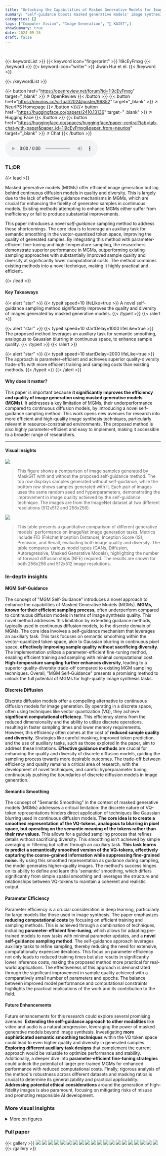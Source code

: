 ```yaml
---
title: "Unlocking the Capabilities of Masked Generative Models for Image Synthesis via Self-Guidance"
summary: "Self-guidance boosts masked generative models' image synthesis, achieving superior quality and diversity with fewer steps!"
categories: []
tags: ["Computer Vision", "Image Generation", "🏢 KAIST",]
showSummary: true
date: 2024-09-26
draft: false
---
```


<br>

{{< keywordList >}}
{{< keyword icon="fingerprint" >}} 1l9cEyFmxg {{< /keyword >}}
{{< keyword icon="writer" >}} Jiwan Hur et el. {{< /keyword >}}
 
{{< /keywordList >}}

{{< button href="https://openreview.net/forum?id=1l9cEyFmxg" target="_blank" >}}
↗ OpenReview
{{< /button >}}
{{< button href="https://neurips.cc/virtual/2024/poster/96852" target="_blank" >}}
↗ NeurIPS Homepage
{{< /button >}}{{< button href="https://huggingface.co/papers/2410.13136" target="_blank" >}}
↗ Hugging Face
{{< /button >}}
{{< button href="https://huggingface.co/spaces/huggingface/paper-central?tab=tab-chat-with-paper&paper_id=1l9cEyFmxg&paper_from=neurips" target="_blank" >}}
↗ Chat
{{< /button >}}



<audio controls>
    <source src="https://ai-paper-reviewer.com/1l9cEyFmxg/podcast.wav" type="audio/wav">
    Your browser does not support the audio element.
</audio>


### TL;DR


{{< lead >}}

Masked generative models (MGMs) offer efficient image generation but lag behind continuous diffusion models in quality and diversity.  This is largely due to the lack of effective guidance mechanisms in MGMs, which are crucial for enhancing the fidelity of generated samples in continuous models. Existing methods attempting to enhance MGMs either suffer from inefficiency or fail to produce substantial improvements. 



This paper introduces a novel *self-guidance* sampling method to address these shortcomings.  The core idea is to leverage an auxiliary task for semantic smoothing in the vector-quantized token space, improving the quality of generated samples. By integrating this method with parameter-efficient fine-tuning and high-temperature sampling, the researchers demonstrate superior performance in MGMs, outperforming existing sampling approaches with substantially improved sample quality and diversity at significantly lower computational costs. The method combines existing methods into a novel technique, making it highly practical and efficient.

{{< /lead >}}


#### Key Takeaways

{{< alert "star" >}}
{{< typeit speed=10 lifeLike=true >}} A novel self-guidance sampling method significantly improves the quality and diversity of images generated by masked generative models. {{< /typeit >}}
{{< /alert >}}

{{< alert "star" >}}
{{< typeit speed=10 startDelay=1000 lifeLike=true >}} The proposed method leverages an auxiliary task for semantic smoothing, analogous to Gaussian blurring in continuous space, to enhance sample quality. {{< /typeit >}}
{{< /alert >}}

{{< alert "star" >}}
{{< typeit speed=10 startDelay=2000 lifeLike=true >}} The approach is parameter-efficient and achieves superior quality-diversity trade-offs with more efficient training and sampling costs than existing methods. {{< /typeit >}}
{{< /alert >}}

#### Why does it matter?
This paper is important because **it significantly improves the efficiency and quality of image generation using masked generative models (MGMs)**.  It addresses a key limitation of MGMs, their underperformance compared to continuous diffusion models, by introducing a novel self-guidance sampling method. This work opens new avenues for research into more efficient and high-quality image synthesis techniques, particularly relevant in resource-constrained environments. The proposed method is also highly parameter-efficient and easy to implement, making it accessible to a broader range of researchers.

------
#### Visual Insights



![](https://ai-paper-reviewer.com/1l9cEyFmxg/figures_0_1.jpg)

> This figure shows a comparison of image samples generated by MaskGIT with and without the proposed self-guidance method.  The top row displays samples generated without self-guidance, while the bottom row shows samples generated with it.  Each pair of images uses the same random seed and hyperparameters, demonstrating the improvement in image quality achieved by the self-guidance technique. The images are from the ImageNet dataset at two different resolutions (512x512 and 256x256).





![](https://ai-paper-reviewer.com/1l9cEyFmxg/tables_6_1.jpg)

> This table presents a quantitative comparison of different generative models' performance on ImageNet image generation tasks.  Metrics include FID (Fréchet Inception Distance), Inception Score (IS), Precision, and Recall, evaluating both image quality and diversity.  The table compares various model types (GANs, Diffusion, Autoregressive, Masked Generative Models), highlighting the number of forward diffusion steps (NFE) required. The results are shown for both 256x256 and 512x512 image resolutions.





### In-depth insights


#### MGM Self-Guidance
The concept of "MGM Self-Guidance" introduces a novel approach to enhance the capabilities of Masked Generative Models (MGMs).  **MGMs, known for their efficient sampling process**, often underperform compared to continuous diffusion models in terms of image synthesis quality. This novel method addresses this limitation by extending guidance methods, typically used in continuous diffusion models, to the discrete domain of MGMs. The core idea involves a self-guidance mechanism that leverages an auxiliary task.  This task focuses on semantic smoothing within the vector-quantized token space, akin to Gaussian blurring in continuous pixel space, **effectively improving sample quality without sacrificing diversity**. The implementation utilizes a parameter-efficient fine-tuning method, enabling efficient training and sampling with minimal computational cost.  **High-temperature sampling further enhances diversity**, leading to a superior quality-diversity trade-off compared to existing MGM sampling techniques.  Overall, "MGM Self-Guidance" presents a promising method to unlock the full potential of MGMs for high-quality image synthesis tasks.

#### Discrete Diffusion
Discrete diffusion models offer a compelling alternative to continuous diffusion models for image generation.  By operating in a discrete space, often using techniques like vector quantization (VQ), they achieve **significant computational efficiency**. This efficiency stems from the reduced dimensionality and the ability to utilize discrete operations, resulting in faster sampling times and lower memory requirements. However, this efficiency often comes at the cost of **reduced sample quality and diversity**.  Strategies like careful masking, improved token prediction, and the use of auxiliary tasks, such as those explored in the paper, aim to address these limitations.  **Effective guidance methods** are crucial for enhancing the quality and diversity of discrete diffusion models, guiding the sampling process towards more desirable outcomes.  The trade-off between efficiency and quality remains a critical area of research, with the development of novel techniques, and careful hyperparameter tuning, continuously pushing the boundaries of discrete diffusion models in image generation.

#### Semantic Smoothing
The concept of "Semantic Smoothing" in the context of masked generative models (MGMs) addresses a critical limitation: the discrete nature of VQ-token representations hinders direct application of techniques like Gaussian blurring used in continuous diffusion models.  **The core idea is to create a smoothed representation of the VQ-tokens, analogous to blurring in pixel space, but operating on the semantic meaning of the tokens rather than their raw values.** This allows for a guided sampling process that refines details without sacrificing diversity.  This smoothing isn't achieved by simple averaging or filtering but rather through an auxiliary task. **This task learns to predict a semantically smoothed version of the VQ-tokens, effectively capturing the coarse-grained information while suppressing fine-grained noise.**  By using this smoothed representation as guidance during sampling, the model generates higher-quality images.  The method's success hinges on its ability to define and learn this 'semantic' smoothing, which differs significantly from simple spatial smoothing and leverages the structure and relationships between VQ-tokens to maintain a coherent and realistic output.

#### Parameter Efficiency
Parameter efficiency is a crucial consideration in deep learning, particularly for large models like those used in image synthesis.  The paper emphasizes **reducing computational costs** by focusing on efficient training and sampling methods.  This is achieved through a combination of techniques, including **parameter-efficient fine-tuning**, which allows for adapting pre-trained models to new tasks with minimal parameter updates, and a **novel self-guidance sampling method**. The self-guidance approach leverages auxiliary tasks to refine sampling, thereby reducing the need for extensive, computationally expensive iterations. This focus on parameter efficiency not only leads to reduced training times but also results in significantly lower inference costs, making the proposed method more practical for real-world applications.  The effectiveness of this approach is demonstrated through the significant improvement in sample quality achieved with a comparatively small number of parameters and epochs. The balance between improved model performance and computational constraints highlights the practical implications of the work and its contribution to the field.

#### Future Enhancements
Future enhancements for this research could explore several promising avenues. **Extending the self-guidance approach to other modalities** like video and audio is a natural progression, leveraging the power of masked generative models beyond image synthesis.  Investigating **more sophisticated semantic smoothing techniques** within the VQ token space could lead to even higher quality and diversity in generated samples.  **Exploring different auxiliary task designs** that complement the current approach would be valuable to optimize performance and stability. Additionally, a deeper dive into **parameter-efficient fine-tuning strategies** could unlock the potential of larger pre-trained MGMs for enhanced performance with reduced computational costs.  Finally, rigorous analysis of the method's robustness across different datasets and masking ratios is crucial to determine its generalizability and practical applicability.  **Addressing potential ethical considerations** around the generation of high-fidelity images is also paramount, focusing on mitigating risks of misuse and promoting responsible AI development.


### More visual insights

<details>
<summary>More on figures
</summary>


![](https://ai-paper-reviewer.com/1l9cEyFmxg/figures_2_1.jpg)

> This figure compares image generation results using different guidance methods.  The input image is tokenized, and 90% of the tokens are masked.  Three different approaches are shown: a single prediction step from the masked image; self-guidance with spatial smoothing (SAG), which uses a spatial smoothing technique to guide the generation process; and the proposed self-guidance with semantic smoothing, which leverages an auxiliary task to smooth the VQ tokens before guiding the generation.  The results demonstrate that the proposed method significantly improves the fine-scale details and quality of the generated images compared to the other methods.


![](https://ai-paper-reviewer.com/1l9cEyFmxg/figures_5_1.jpg)

> This figure illustrates the architecture and workflow of the proposed self-guidance method. Panel (a) shows the training process for the feature selection module (H₄), a crucial component for semantic smoothing in the VQ token space.  The module is fine-tuned using an auxiliary objective (Laux) to learn to correct errors in the input (zt), effectively smoothing the input before feeding it into the pretrained masked generator. Panel (b) details how self-guidance is applied during sampling. The pretrained masked generator produces initial predictions, which are then processed by the fine-tuned feature selection module (H₄) to generate semantically smoothed output.  This smoothed output guides the sampling process, improving the quality of the final generated samples by focusing on finer-scale details.


![](https://ai-paper-reviewer.com/1l9cEyFmxg/figures_7_1.jpg)

> This figure shows the trade-off between Inception Score (IS) and Fréchet Inception Distance (FID) for different sampling methods applied to Masked Generative Models (MGMs) on ImageNet datasets with resolutions 256x256 and 512x512.  The curves are generated by varying the sampling temperature. A curve towards the lower-right corner represents better sample quality (higher IS) and diversity (lower FID).  The figure compares the proposed method's performance to existing methods like MaskGIT and Token-Critic.


![](https://ai-paper-reviewer.com/1l9cEyFmxg/figures_8_1.jpg)

> This figure compares image samples generated by MaskGIT with and without the proposed self-guidance method.  The top row shows samples generated without self-guidance, while the bottom row shows samples generated with it.  The images are from the ImageNet dataset at two resolutions (512x512 and 256x256). Each pair of images uses the same random seed and parameters to highlight the impact of the self-guidance.  The results demonstrate that self-guidance significantly improves image quality.


![](https://ai-paper-reviewer.com/1l9cEyFmxg/figures_9_1.jpg)

> This figure shows the impact of four different hyperparameters on the performance of the proposed self-guidance method.  The plots show FID and IS scores (metrics for image generation quality and diversity) as a function of each hyperparameter, revealing the optimal range for each parameter to achieve a balance between quality and diversity. (a) Guidance scale: Shows that a moderate guidance scale is optimal.  (b) Temperature: Shows that higher temperatures lead to higher diversity but lower quality; a lower temperature provides better quality but reduced diversity. (c) Timesteps: Reveals the optimal number of timesteps for sampling. (d) Fine-tuning epochs: Illustrates that the model converges quickly; further fine-tuning does not significantly improve the results.


![](https://ai-paper-reviewer.com/1l9cEyFmxg/figures_14_1.jpg)

> This figure shows the effect of varying guidance scale and sampling temperature on the quality of generated images using the proposed self-guidance method.  (a) shows images generated with default settings. (b) shows images generated with a higher guidance scale (s=5), which leads to higher-quality images but possibly reduced diversity. (c) shows images generated with higher temperature (τ=50), resulting in more diverse but potentially lower-quality samples.


![](https://ai-paper-reviewer.com/1l9cEyFmxg/figures_15_1.jpg)

> This figure compares the image generation quality of three different methods: LDM with classifier-free guidance, MaskGIT, and the proposed method.  Each column shows generated images for the same three classes (Koala, model T, Cheeseburger) using each method.  The number of function evaluations (NFE) is also given, indicating the computational cost of each method.


</details>






### Full paper

{{< gallery >}}
<img src="https://ai-paper-reviewer.com/1l9cEyFmxg/1.png" class="grid-w50 md:grid-w33 xl:grid-w25" />
<img src="https://ai-paper-reviewer.com/1l9cEyFmxg/2.png" class="grid-w50 md:grid-w33 xl:grid-w25" />
<img src="https://ai-paper-reviewer.com/1l9cEyFmxg/3.png" class="grid-w50 md:grid-w33 xl:grid-w25" />
<img src="https://ai-paper-reviewer.com/1l9cEyFmxg/4.png" class="grid-w50 md:grid-w33 xl:grid-w25" />
<img src="https://ai-paper-reviewer.com/1l9cEyFmxg/5.png" class="grid-w50 md:grid-w33 xl:grid-w25" />
<img src="https://ai-paper-reviewer.com/1l9cEyFmxg/6.png" class="grid-w50 md:grid-w33 xl:grid-w25" />
<img src="https://ai-paper-reviewer.com/1l9cEyFmxg/7.png" class="grid-w50 md:grid-w33 xl:grid-w25" />
<img src="https://ai-paper-reviewer.com/1l9cEyFmxg/8.png" class="grid-w50 md:grid-w33 xl:grid-w25" />
<img src="https://ai-paper-reviewer.com/1l9cEyFmxg/9.png" class="grid-w50 md:grid-w33 xl:grid-w25" />
<img src="https://ai-paper-reviewer.com/1l9cEyFmxg/10.png" class="grid-w50 md:grid-w33 xl:grid-w25" />
<img src="https://ai-paper-reviewer.com/1l9cEyFmxg/11.png" class="grid-w50 md:grid-w33 xl:grid-w25" />
<img src="https://ai-paper-reviewer.com/1l9cEyFmxg/12.png" class="grid-w50 md:grid-w33 xl:grid-w25" />
<img src="https://ai-paper-reviewer.com/1l9cEyFmxg/13.png" class="grid-w50 md:grid-w33 xl:grid-w25" />
<img src="https://ai-paper-reviewer.com/1l9cEyFmxg/14.png" class="grid-w50 md:grid-w33 xl:grid-w25" />
<img src="https://ai-paper-reviewer.com/1l9cEyFmxg/15.png" class="grid-w50 md:grid-w33 xl:grid-w25" />
<img src="https://ai-paper-reviewer.com/1l9cEyFmxg/16.png" class="grid-w50 md:grid-w33 xl:grid-w25" />
<img src="https://ai-paper-reviewer.com/1l9cEyFmxg/17.png" class="grid-w50 md:grid-w33 xl:grid-w25" />
<img src="https://ai-paper-reviewer.com/1l9cEyFmxg/18.png" class="grid-w50 md:grid-w33 xl:grid-w25" />
<img src="https://ai-paper-reviewer.com/1l9cEyFmxg/19.png" class="grid-w50 md:grid-w33 xl:grid-w25" />
<img src="https://ai-paper-reviewer.com/1l9cEyFmxg/20.png" class="grid-w50 md:grid-w33 xl:grid-w25" />
{{< /gallery >}}